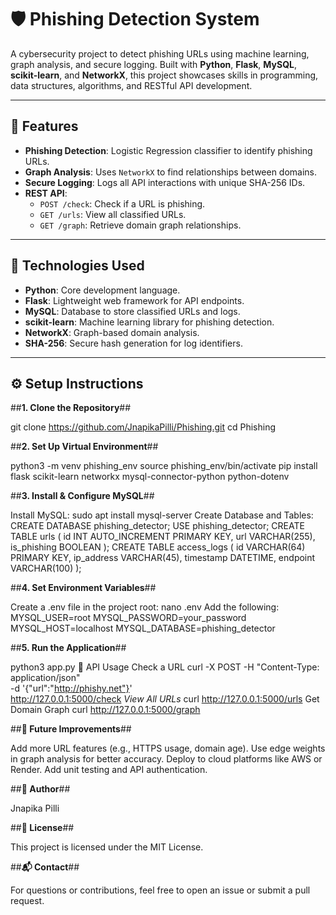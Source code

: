 # 🛡️ Phishing Detection System

A cybersecurity project to detect phishing URLs using machine learning, graph analysis, and secure logging. Built with **Python**, **Flask**, **MySQL**, **scikit-learn**, and **NetworkX**, this project showcases skills in programming, data structures, algorithms, and RESTful API development.

---

## 🚀 Features

- **Phishing Detection**: Logistic Regression classifier to identify phishing URLs.
- **Graph Analysis**: Uses `NetworkX` to find relationships between domains.
- **Secure Logging**: Logs all API interactions with unique SHA-256 IDs.
- **REST API**:
  - `POST /check`: Check if a URL is phishing.
  - `GET /urls`: View all classified URLs.
  - `GET /graph`: Retrieve domain graph relationships.

---

## 🧰 Technologies Used

- **Python**: Core development language.
- **Flask**: Lightweight web framework for API endpoints.
- **MySQL**: Database to store classified URLs and logs.
- **scikit-learn**: Machine learning library for phishing detection.
- **NetworkX**: Graph-based domain analysis.
- **SHA-256**: Secure hash generation for log identifiers.

---

## ⚙️ Setup Instructions

##**1. Clone the Repository**##

git clone https://github.com/JnapikaPilli/Phishing.git
cd Phishing

##**2. Set Up Virtual Environment**##

python3 -m venv phishing_env
source phishing_env/bin/activate
pip install flask scikit-learn networkx mysql-connector-python python-dotenv


##**3. Install & Configure MySQL**##

Install MySQL:
sudo apt install mysql-server
Create Database and Tables:
CREATE DATABASE phishing_detector;
USE phishing_detector;
CREATE TABLE urls (
    id INT AUTO_INCREMENT PRIMARY KEY,
    url VARCHAR(255),
    is_phishing BOOLEAN
);
CREATE TABLE access_logs (
    id VARCHAR(64) PRIMARY KEY,
    ip_address VARCHAR(45),
    timestamp DATETIME,
    endpoint VARCHAR(100)
);


##**4. Set Environment Variables**##

Create a .env file in the project root:
nano .env
Add the following:
MYSQL_USER=root
MYSQL_PASSWORD=your_password
MYSQL_HOST=localhost
MYSQL_DATABASE=phishing_detector


##**5. Run the Application**##

python3 app.py
🔬 API Usage
Check a URL
curl -X POST -H "Content-Type: application/json" \
-d '{"url":"http://phishy.net"}' \
http://127.0.0.1:5000/check
*View All URLs*
curl http://127.0.0.1:5000/urls
Get Domain Graph
curl http://127.0.0.1:5000/graph


##**🌱 Future Improvements**##

Add more URL features (e.g., HTTPS usage, domain age).
Use edge weights in graph analysis for better accuracy.
Deploy to cloud platforms like AWS or Render.
Add unit testing and API authentication.


##**👤 Author**##

Jnapika Pilli


##**📄 License**##

This project is licensed under the MIT License.


##**📬 Contact**##

For questions or contributions, feel free to open an issue or submit a pull request.

